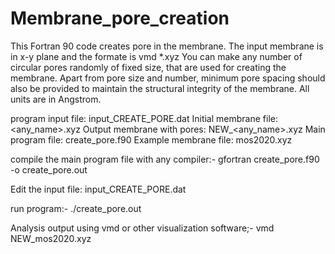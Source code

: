 # Membrane_pore_creation
This Fortran 90 code creates pore in the membrane.
The input membrane is in x-y plane and the formate is vmd *.xyz
You can make any number of circular pores randomly of fixed size, that are used for creating the membrane.
Apart from pore size and number, minimum pore spacing should also be provided to maintain the structural integrity of the membrane.
All units are in Angstrom.

program input file: input_CREATE_PORE.dat
Initial membrane file:  <any_name>.xyz
Output membrane with pores: NEW_<any_name>.xyz
Main program file: create_pore.f90
Example membrane file: mos2020.xyz

compile the main program file with any compiler:-
gfortran create_pore.f90 -o create_pore.out

Edit the input file: input_CREATE_PORE.dat

run program:-
./create_pore.out

Analysis output using vmd or other visualization software;-
vmd NEW_mos2020.xyz
